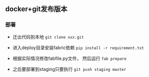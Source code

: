 ## docker+git发布版本

### 部署

- 迁出代码到本地
    `git clone xxx.git`

- 进入deploy目录安装fabric依赖
    `pip install -r requirement.txt`

- 根据实际情况修改fabfile.py文件， 然后运行
    `fab prepare`

- 之后要部署到staging只要执行
    `git push staging master`
